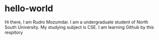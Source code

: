 # hello-world
Hi there,
I am Rudro Mozumdar. I am a undergraduate student of North South University.
My studying subject is CSE. I am learning Github by this respitory
